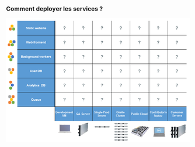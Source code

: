 ### Comment deployer les services ?

![container-before](/slides/why-docker/images/docker-before.png)
